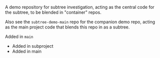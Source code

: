 A demo repository for subtree investigation, acting as the central code for the subtree, to be blended in "container" repos.

Also see the `subtree-demo-main` repo for the companion demo repo, acting as the main project code that blends this repo in as a subtree.

Added in `main`

* Added in subproject
* Added in main

